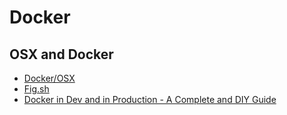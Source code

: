 # Docker

## OSX and Docker

- [Docker/OSX](https://github.com/noplay/docker-osx)
- [Fig.sh](http://www.fig.sh/install.html)
- [Docker in Dev and in Production - A Complete and  DIY Guide](http://davidmburke.com/2014/09/26/docker-in-dev-and-in-production-a-complete-and-diy-guide/)
